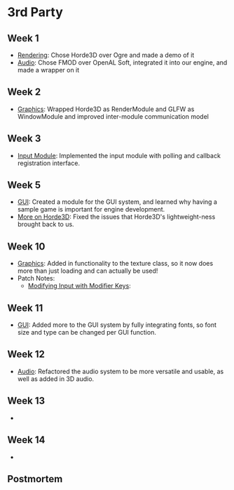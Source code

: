 # 3rd Party
 
## Week 1
- [Rendering](https://isetta.io/blogs/week-1/#rendering): Chose Horde3D over Ogre and made a demo of it
- [Audio](https://isetta.io/blogs/week-1/#audio): Chose FMOD over OpenAL Soft, integrated it into our engine, and made a wrapper on it

## Week 2
- [Graphics](https://isetta.io/blogs/week-2/#graphics): Wrapped Horde3D as RenderModule and GLFW as WindowModule and improved inter-module communication model

## Week 3
- [Input Module](https://isetta.io/blogs/week-3/#input-module): Implemented the input module with polling and callback registration interface.

## Week 5
- [GUI](https://isetta.io/blogs/week-5/#gui): Created a module for the GUI system, and learned why having a sample game is important for engine development.
- [More on Horde3D](https://isetta.io/blogs/week-5/#more-on-horde3d): Fixed the issues that Horde3D's lightweight-ness brought back to us.

## Week 10
- [Graphics](https://isetta.io/blogs/week-10/#graphics): Added in functionality to the texture class, so it now does more than just loading and can actually be used!
- Patch Notes:
    - [Modifying Input with Modifier Keys](https://isetta.io/blogs/week-10/#modifying-input-with-modifier-keys):

## Week 11
- [GUI](https://isetta.io/blogs/week-11/#gui): Added more to the GUI system by fully integrating fonts, so font size and type can be changed per GUI function.

## Week 12
- [Audio](https://isetta.io/blogs/week-12/#audio): Refactored the audio system to be more versatile and usable, as well as added in 3D audio.
  
## Week 13
- []()

## Week 14
- []()

## Postmortem
